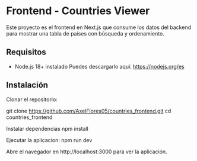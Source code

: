 # Frontend - Countries Viewer

Este proyecto es el frontend en Next.js que consume los datos del backend para mostrar una tabla de países con búsqueda y ordenamiento.

## Requisitos

- Node.js 18+ instalado
Puedes descargarlo aquí: https://nodejs.org/es

## Instalación

Clonar el repositorio:

git clone https://github.com/AxelFlores05/countries_frontend.git
cd countries_frontend

Instalar dependencias
npm install

Ejecutar la aplicacion:
npm run dev

Abre el navegador en http://localhost:3000 para ver la aplicación.


